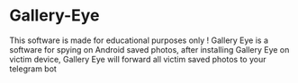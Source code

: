 # Gallery-Eye
This software is made for educational purposes only ! Gallery Eye is a software for spying on Android saved photos, after installing Gallery Eye on victim device, Gallery Eye will forward all victim saved photos to your telegram bot
